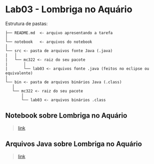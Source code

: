 # Lab03 - Lombriga no Aquário #

Estrutura de pastas:

```
├── README.md  <- arquivo apresentando a tarefa
│
└── notebook   <- arquivos do notebook
│
└── src <- pasta de arquivos fonte Java (.java)
|   │
|   └── mc322 <- raiz do seu pacote
|       │
|       └── lab03 <- arquivos fonte .java (feitos no eclipse ou equivalente)
│
└── bin <- pasta de arquivos binários Java (.class)
   │
   └── mc322 <- raiz do seu pacote
       │
       └── lab03 <- arquivos binários .class

```

## Notebook sobre Lombriga no Aquário ##
> [link]()

## Arquivos Java sobre Lombriga no Aquário ##
> [link](https://github.com/LucasNP/MC322/blob/main/lab03/src/mc322/lab03/AppLab03.java)

